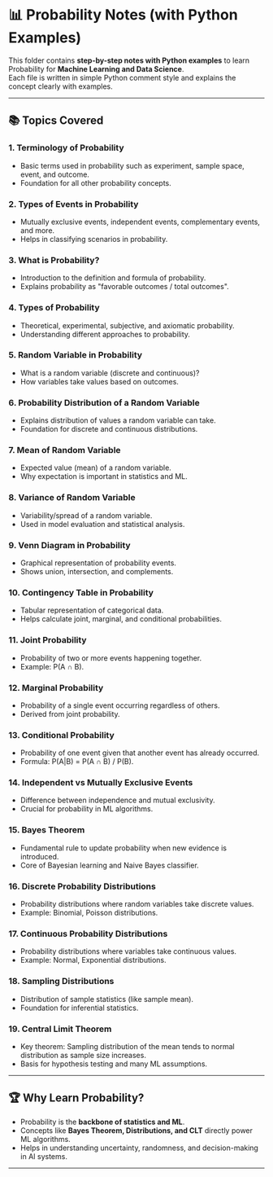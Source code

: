 # 📊 Probability Notes (with Python Examples)

This folder contains **step-by-step notes with Python examples** to learn Probability for **Machine Learning and Data Science**.  
Each file is written in simple Python comment style and explains the concept clearly with examples.

---

## 📚 Topics Covered

### 1. Terminology of Probability
- Basic terms used in probability such as experiment, sample space, event, and outcome.  
- Foundation for all other probability concepts.

### 2. Types of Events in Probability
- Mutually exclusive events, independent events, complementary events, and more.  
- Helps in classifying scenarios in probability.

### 3. What is Probability?
- Introduction to the definition and formula of probability.  
- Explains probability as "favorable outcomes / total outcomes".

### 4. Types of Probability
- Theoretical, experimental, subjective, and axiomatic probability.  
- Understanding different approaches to probability.

### 5. Random Variable in Probability
- What is a random variable (discrete and continuous)?  
- How variables take values based on outcomes.

### 6. Probability Distribution of a Random Variable
- Explains distribution of values a random variable can take.  
- Foundation for discrete and continuous distributions.

### 7. Mean of Random Variable
- Expected value (mean) of a random variable.  
- Why expectation is important in statistics and ML.

### 8. Variance of Random Variable
- Variability/spread of a random variable.  
- Used in model evaluation and statistical analysis.

### 9. Venn Diagram in Probability
- Graphical representation of probability events.  
- Shows union, intersection, and complements.

### 10. Contingency Table in Probability
- Tabular representation of categorical data.  
- Helps calculate joint, marginal, and conditional probabilities.

### 11. Joint Probability
- Probability of two or more events happening together.  
- Example: P(A ∩ B).

### 12. Marginal Probability
- Probability of a single event occurring regardless of others.  
- Derived from joint probability.

### 13. Conditional Probability
- Probability of one event given that another event has already occurred.  
- Formula: P(A|B) = P(A ∩ B) / P(B).

### 14. Independent vs Mutually Exclusive Events
- Difference between independence and mutual exclusivity.  
- Crucial for probability in ML algorithms.

### 15. Bayes Theorem
- Fundamental rule to update probability when new evidence is introduced.  
- Core of Bayesian learning and Naive Bayes classifier.

### 16. Discrete Probability Distributions
- Probability distributions where random variables take discrete values.  
- Example: Binomial, Poisson distributions.

### 17. Continuous Probability Distributions
- Probability distributions where variables take continuous values.  
- Example: Normal, Exponential distributions.

### 18. Sampling Distributions
- Distribution of sample statistics (like sample mean).  
- Foundation for inferential statistics.

### 19. Central Limit Theorem
- Key theorem: Sampling distribution of the mean tends to normal distribution as sample size increases.  
- Basis for hypothesis testing and many ML assumptions.

---

## 🏆 Why Learn Probability?
- Probability is the **backbone of statistics and ML**.  
- Concepts like **Bayes Theorem, Distributions, and CLT** directly power ML algorithms.  
- Helps in understanding uncertainty, randomness, and decision-making in AI systems.

---


